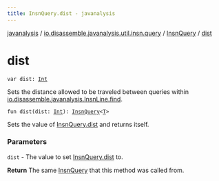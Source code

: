 ```yaml
---
title: InsnQuery.dist - javanalysis
---
```


[javanalysis](../../index.html) / [io.disassemble.javanalysis.util.insn.query](../index.html) / [InsnQuery](index.html) / [dist](./dist.html)

# dist

`var dist: `[`Int`](https://kotlinlang.org/api/latest/jvm/stdlib/kotlin/-int/index.html)

Sets the distance allowed to be traveled between queries within [io.disassemble.javanalysis.InsnLine.find](../../io.disassemble.javanalysis/-insn-line/find.html).

`fun dist(dist: `[`Int`](https://kotlinlang.org/api/latest/jvm/stdlib/kotlin/-int/index.html)`): `[`InsnQuery`](index.html)`<`[`T`](index.html#T)`>`

Sets the value of [InsnQuery.dist](./dist.html) and returns itself.

### Parameters

`dist` - The value to set [InsnQuery.dist](./dist.html) to.

**Return**
The same [InsnQuery](index.html) that this method was called from.

